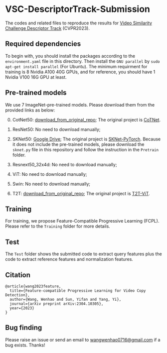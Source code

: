 # VSC-DescriptorTrack-Submission
The codes and related files to reproduce the results for [Video Similarity Challenge Descriptor Track](https://www.drivendata.org/competitions/101/meta-video-similarity-descriptor/) (CVPR2023).

## Required dependencies
To begin with, you should install the packages according to the `environment.yaml` file in this directory. Then install the `GNU parallel` by ```sudo apt-get install parallel``` (For Ubuntu). The minimum requirment for training is 8 Nvidia A100 40G GPUs, and for reference, you should have 1 Nvidia V100 16G GPU at least. 

## Pre-trained models

We use $7$ ImageNet-pre-trained models. Please download them from the provided links as below:

0. CotNet50: [download_from_original_repo](https://drive.google.com/file/d/1SR5ezIu7LN943zHaUh4mC0ehxBVMqtfv/view); The original project is [CoTNet](https://github.com/JDAI-CV/CoTNet).

1. ResNet50: No need to download manually;

2. SKNet50: [Google Drive](https://drive.google.com/file/d/1h6V3zhWGB_kCAIuXimPWKZnLlu21T7T8/view?usp=share_link); The original project is [SKNet-PyTorch](https://github.com/developer0hye/SKNet-PyTorch/tree/master). Because it does not include the pre-trained models, please download the ```sknet.py``` file in this repository and follow the instruction in the ```Pretrain``` folder.

3. Resnext50_32x4d: No need to download manually;

4. ViT: No need to download manually;

5. Swin: No need to download manually;

6. T2T: [download_from_original_repo](https://github.com/yitu-opensource/T2T-ViT/releases/download/main/81.5_T2T_ViT_14.pth.tar); The original project is [T2T-ViT](https://github.com/yitu-opensource/T2T-ViT).

## Training

For training, we propose Feature-Compatible Progressive Learning (FCPL). Please refer to the ```Training``` folder for more details.

## Test

The ```Test``` folder shows the submitted code to extract query features plus the code to extract reference features and normalization features.

## Citation

```
@article{wang2023feature,
  title={Feature-compatible Progressive Learning for Video Copy Detection},
  author={Wang, Wenhao and Sun, Yifan and Yang, Yi},
  journal={arXiv preprint arXiv:2304.10305},
  year={2023}
}
```

## Bug finding
Please raise an issue or send an email to wangwenhao0716@gmail.com if a bug exists. Thanks!

